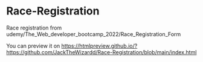 # Race-Registration
Race registration from udemy/The_Web_developer_bootcamp_2022/Race_Registration_Form

You can preview it on https://htmlpreview.github.io/?https://github.com/JackTheWizardd/Race-Registration/blob/main/index.html
